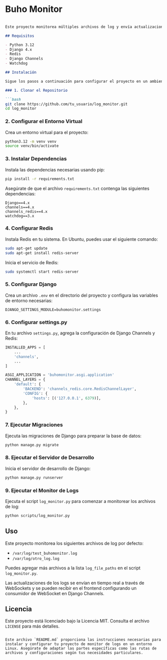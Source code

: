 # Buho Monitor

```markdown

Este proyecto monitorea múltiples archivos de log y envía actualizaciones en tiempo real a través de WebSockets utilizando Django Channels y Redis.

## Requisitos

- Python 3.12
- Django 4.x
- Redis
- Django Channels
- Watchdog

## Instalación

Sigue los pasos a continuación para configurar el proyecto en un ambiente Linux.

### 1. Clonar el Repositorio

```bash
git clone https://github.com/tu_usuario/log_monitor.git
cd log_monitor
```

### 2. Configurar el Entorno Virtual

Crea un entorno virtual para el proyecto:

```bash
python3.12 -m venv venv
source venv/bin/activate
```

### 3. Instalar Dependencias

Instala las dependencias necesarias usando pip:

```bash
pip install -r requirements.txt
```

Asegúrate de que el archivo `requirements.txt` contenga las siguientes dependencias:

```
Django==4.x
channels==4.x
channels_redis==4.x
watchdog==3.x
```

### 4. Configurar Redis

Instala Redis en tu sistema. En Ubuntu, puedes usar el siguiente comando:

```bash
sudo apt-get update
sudo apt-get install redis-server
```

Inicia el servicio de Redis:

```bash
sudo systemctl start redis-server
```

### 5. Configurar Django

Crea un archivo `.env` en el directorio del proyecto y configura las variables de entorno necesarias:

```env
DJANGO_SETTINGS_MODULE=buhomonitor.settings
```

### 6. Configurar settings.py

En tu archivo `settings.py`, agrega la configuración de Django Channels y Redis:

```python
INSTALLED_APPS = [
    ...
    'channels',
    ...
]

ASGI_APPLICATION = 'buhomonitor.asgi.application'
CHANNEL_LAYERS = {
    'default': {
        'BACKEND': 'channels_redis.core.RedisChannelLayer',
        'CONFIG': {
            'hosts': [('127.0.0.1', 6379)],
        },
    },
}
```

### 7. Ejecutar Migraciones

Ejecuta las migraciones de Django para preparar la base de datos:

```bash
python manage.py migrate
```

### 8. Ejecutar el Servidor de Desarrollo

Inicia el servidor de desarrollo de Django:

```bash
python manage.py runserver
```

### 9. Ejecutar el Monitor de Logs

Ejecuta el script `log_monitor.py` para comenzar a monitorear los archivos de log:

```bash
python scripts/log_monitor.py
```

## Uso

Este proyecto monitorea los siguientes archivos de log por defecto:

- `/var/log/test_buhomonitor.log`
- `/var/log/otro_log.log`

Puedes agregar más archivos a la lista `log_file_paths` en el script `log_monitor.py`.

Las actualizaciones de los logs se envían en tiempo real a través de WebSockets y se pueden recibir en el frontend configurando un consumidor de WebSocket en Django Channels.

## Licencia

Este proyecto está licenciado bajo la Licencia MIT. Consulta el archivo `LICENSE` para más detalles.
```

Este archivo `README.md` proporciona las instrucciones necesarias para instalar y configurar tu proyecto de monitor de logs en un entorno Linux. Asegúrate de adaptar las partes específicas como las rutas de archivos y configuraciones según tus necesidades particulares.